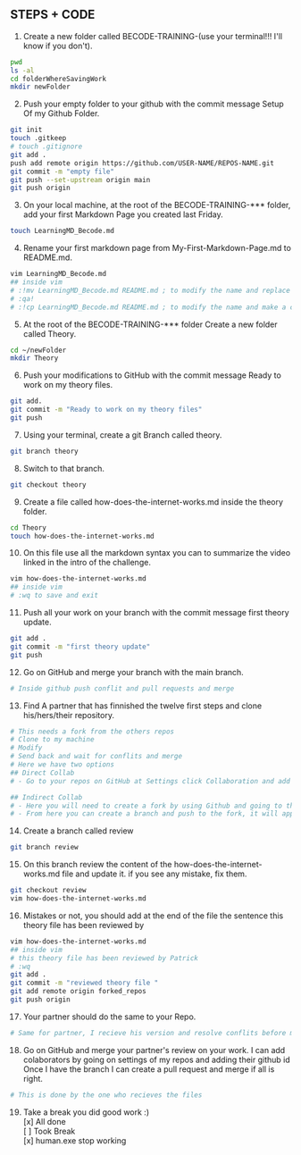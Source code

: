 ## STEPS + CODE
1. Create a new folder called BECODE-TRAINING-<Your-Name-Your-Last-Name>(use your terminal!!! I'll know if you don't).
```bash
pwd
ls -al
cd folderWhereSavingWork
mkdir newFolder
```

2. Push your empty folder to your github with the commit message Setup Of my Github Folder.
```bash
git init
touch .gitkeep
# touch .gitignore
git add .
push add remote origin https://github.com/USER-NAME/REPOS-NAME.git
git commit -m "empty file"
git push --set-upstream origin main
git push origin
```
3. On your local machine, at the root of the BECODE-TRAINING-*** folder, add your first Markdown Page you created last Friday.
```bash
touch LearningMD_Becode.md
```
4. Rename your first markdown page from My-First-Markdown-Page.md to README.md.
```bash
vim LearningMD_Becode.md
## inside vim
# :!mv LearningMD_Becode.md README.md ; to modify the name and replace original
# :qa!
# :!cp LearningMD_Becode.md README.md ; to modify the name and make a copy
```
5. At the root of the BECODE-TRAINING-*** folder Create a new folder called Theory.
```bash
cd ~/newFolder
mkdir Theory
```
6. Push your modifications to GitHub with the commit message Ready to work on my theory files.
```bash
git add.
git commit -m "Ready to work on my theory files"
git push
```
7. Using your terminal, create a git Branch called theory.
```bash
git branch theory
```
8. Switch to that branch.
```bash
git checkout theory
```
9. Create a file called how-does-the-internet-works.md inside the theory folder.
```bash
cd Theory
touch how-does-the-internet-works.md
```
10. On this file use all the markdown syntax you can to summarize the video linked in the intro of the challenge.
```bash
vim how-does-the-internet-works.md
## inside vim
# :wq to save and exit
```
11. Push all your work on your branch with the commit message first theory update.
```bash
git add .
git commit -m "first theory update"
git push
```
12. Go on GitHub and merge your branch with the main branch.
```bash
# Inside github push conflit and pull requests and merge
```
13. Find A partner that has finnished the twelve first steps and clone his/hers/their repository.

```bash
# This needs a fork from the others repos
# Clone to my machine
# Modify
# Send back and wait for conflits and merge
# Here we have two options
## Direct Collab
# - Go to your repos on GitHub at Settings click Collaboration and add others this will allow others to directly push branches on your repos and to conflit and merge

## Indirect Collab
# - Here you will need to create a fork by using Github and going to the repos that you want to worl on. A clone will be added to your own repos,from there you can create a clone to your machine and work on it.
# - From here you can create a branch and push to the fork, it will appear on the original repos with the option for the owner to solve conflits and merge 

```

14. Create a branch called review
```bash
git branch review
```
15. On this branch review the content of the how-does-the-internet-works.md file and update it. if you see any mistake, fix them.
```bash
git checkout review
vim how-does-the-internet-works.md

```
16. Mistakes or not, you should add at the end of the file the sentence this theory file has been reviewed by <Your Name>
```bash
vim how-does-the-internet-works.md
## inside vim
# this theory file has been reviewed by Patrick
# :wq
git add .
git commit -m "reviewed theory file "
git add remote origin forked_repos
git push origin
```
17. Your partner should do the same to your Repo.
```bash
# Same for partner, I recieve his version and resolve conflits before merging
```
18. Go on GitHub and merge your partner's review on your work.
I can add colaborators by going on settings of my repos and adding their github id
Once I have the branch I can create a pull request and merge if all is right.
```bash
# This is done by the one who recieves the files
```
19. Take a break you did good work :)\
[x] All done\
[ ] Took Break\
[x] human.exe stop working